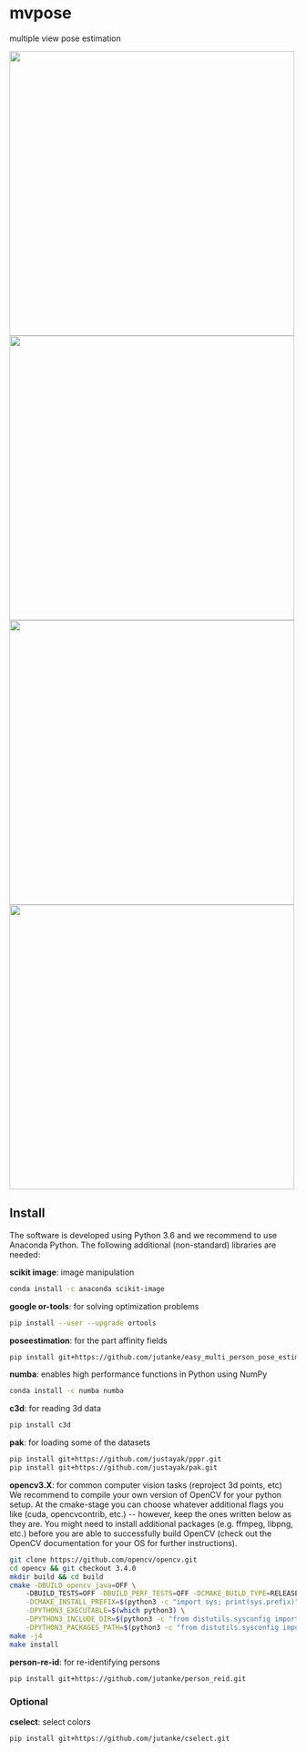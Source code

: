 # mvpose
multiple view pose estimation

<img src="https://user-images.githubusercontent.com/831215/45680464-44690d00-bb3b-11e8-87a7-fc5cc2cb6997.png" 
width="500">
<img src="https://user-images.githubusercontent.com/831215/45680466-44690d00-bb3b-11e8-876c-74651b4e5f64.png" 
width="500">
<img src="https://user-images.githubusercontent.com/831215/45680468-4501a380-bb3b-11e8-9f90-e4cf85e8349b.png" 
width="500">
<img src="https://user-images.githubusercontent.com/831215/45680467-4501a380-bb3b-11e8-8ccc-7217780286c4.png"
width="500">


## Install
The software is developed using Python 3.6 and we recommend to use Anaconda Python.
The following additional (non-standard) libraries are needed:

**scikit image**: image manipulation
```bash
conda install -c anaconda scikit-image 
```

**google or-tools**: for solving optimization problems
```bash
pip install --user --upgrade ortools
```

**poseestimation**: for the part affinity fields
```bash
pip install git+https://github.com/jutanke/easy_multi_person_pose_estimation
```

**numba**: enables high performance functions in Python using NumPy
```bash
conda install -c numba numba
```

**c3d**: for reading 3d data
```bash
pip install c3d
```

**pak**: for loading some of the datasets
```bash
pip install git+https://github.com/justayak/pppr.git
pip install git+https://github.com/justayak/pak.git
```

**opencv3.X**: for common computer vision tasks (reproject 3d points, etc)
We recommend to compile your own version of OpenCV for your python setup.
At the cmake-stage you can choose whatever additional flags you like (cuda, opencvcontrib, etc.) -- 
however, keep the ones written below as they are. You might need to install
additional packages (e.g. ffmpeg, libpng, etc.) before you are able to successfully
build OpenCV (check out the OpenCV documentation for your OS for further instructions).
```bash
git clone https://github.com/opencv/opencv.git
cd opencv && git checkout 3.4.0
mkdir build && cd build
cmake -DBUILD_opencv_java=OFF \ 
    -DBUILD_TESTS=OFF -DBUILD_PERF_TESTS=OFF -DCMAKE_BUILD_TYPE=RELEASE \
    -DCMAKE_INSTALL_PREFIX=$(python3 -c "import sys; print(sys.prefix)") \
    -DPYTHON3_EXECUTABLE=$(which python3) \
    -DPYTHON3_INCLUDE_DIR=$(python3 -c "from distutils.sysconfig import get_python_inc; print(get_python_inc())") \
    -DPYTHON3_PACKAGES_PATH=$(python3 -c "from distutils.sysconfig import get_python_lib; print(get_python_lib())") .. 
make -j4
make install
```

**person-re-id**: for re-identifying persons
```bash
pip install git+https://github.com/jutanke/person_reid.git
```

### Optional

**cselect**: select colors
```bash
pip install git+https://github.com/jutanke/cselect.git
```
